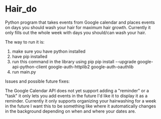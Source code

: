 # Hair_do
Python program that takes events from Google calendar and places events on days you should wash your hair for maximum hair growth.
Currently it only fills out the whole week with days you should/can wash your hair.

The way to run it is:
1) make sure you have python installed
2) have pip installed
3) run this command in the library using pip
pip install --upgrade google-api-python-client google-auth-httplib2 google-auth-oauthlib
4) run main.py



Issues and possible future fixes:

The Google Calendar API does not yet support adding a "reminder" or a "task" it only lets you add events in the future I'd like it to
display it as a reminder.
Currently it only supports organizing your hairwashing for a week in the future I want this to be something like where it automatically
changes in the background depending on when and where your dates are.

